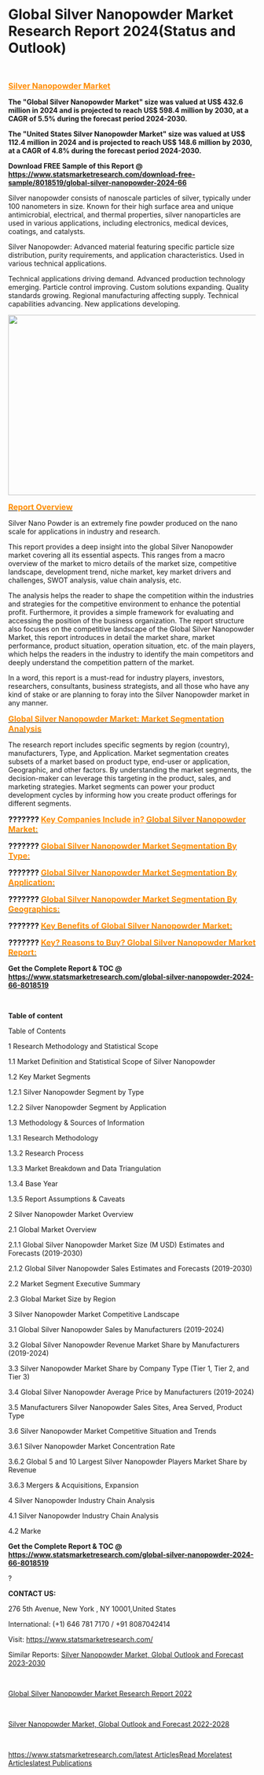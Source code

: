 <h1>Global Silver Nanopowder Market Research Report 2024(Status and Outlook)</h1><br/><p><span style="color:#FF8C00"><u><span style="font-size:16px"><strong>Silver Nanopowder Market</strong></span></u></span></p>
 
 
 
 <p><span style="font-size:14px"><strong>The "Global Silver Nanopowder Market" size was valued at US$ 432.6 million in 2024 and is projected to reach US$ 598.4 million by 2030, at a <strong>CAGR</strong> of 5.5% during the forecast period 2024-2030.</strong></span></p>
 
 
 
 <p><span style="font-size:14px"><strong>The "United States Silver Nanopowder Market" size was valued at US$ 112.4 million in 2024 and is projected to reach US$ 148.6 million by 2030, at a <strong>CAGR</strong> of 4.8% during the forecast period 2024-2030.</strong></span></p>
 
 
 
 <p><strong>Download FREE Sample of this Report @ <a href="https://www.statsmarketresearch.com/download-free-sample/8018519/global-silver-nanopowder-2024-66">https://www.statsmarketresearch.com/download-free-sample/8018519/global-silver-nanopowder-2024-66</a></strong></p>
 
 
 
 <p><span style="font-size:14px">Silver nanopowder consists of nanoscale particles of silver, typically under 100 nanometers in size. Known for their high surface area and unique antimicrobial, electrical, and thermal properties, silver nanoparticles are used in various applications, including electronics, medical devices, coatings, and catalysts.</span></p>
 
 
 
 <p><span style="font-size:14px">Silver Nanopowder: Advanced material featuring specific particle size distribution, purity requirements, and application characteristics. Used in various technical applications.</span></p>
 
 
 
 <p><span style="font-size:14px">Technical applications driving demand. Advanced production technology emerging. Particle control improving. Custom solutions expanding. Quality standards growing. Regional manufacturing affecting supply. Technical capabilities advancing. New applications developing.</span></p>
 
 
 
 <p><img alt="" src="https://www.24marketreports.com/assets/report-images/SilverNanopowderMarket.png" style="height:366px; width:731px" /></p>
 
 
 
 <p><u><span style="color:#FF8C00"><span style="font-size:16px"><strong>Report Overview</strong></span></span></u></p>
 
 
 
 <p><span style="font-size:14px">Silver Nano Powder is an extremely fine powder produced on the nano scale for applications in industry and research.</span></p>
 
 
 
 <p><span style="font-size:14px">This report provides a deep insight into the global Silver Nanopowder market covering all its essential aspects. This ranges from a macro overview of the market to micro details of the market size, competitive landscape, development trend, niche market, key market drivers and challenges, SWOT analysis, value chain analysis, etc.</span></p>
 
 
 
 <p><span style="font-size:14px">The analysis helps the reader to shape the competition within the industries and strategies for the competitive environment to enhance the potential profit. Furthermore, it provides a simple framework for evaluating and accessing the position of the business organization. The report structure also focuses on the competitive landscape of the Global Silver Nanopowder Market, this report introduces in detail the market share, market performance, product situation, operation situation, etc. of the main players, which helps the readers in the industry to identify the main competitors and deeply understand the competition pattern of the market.</span></p>
 
 
 
 <p><span style="font-size:14px">In a word, this report is a must-read for industry players, investors, researchers, consultants, business strategists, and all those who have any kind of stake or are planning to foray into the Silver Nanopowder market in any manner.</span></p>
 
 
 
 <p><u><span style="color:#FF8C00"><span style="font-size:16px"><strong>Global Silver Nanopowder Market: Market Segmentation Analysis</strong></span></span></u></p>
 
 
 
 <p><span style="font-size:14px">The research report includes specific segments by region (country), manufacturers, Type, and Application. Market segmentation creates subsets of a market based on product type, end-user or application, Geographic, and other factors. By understanding the market segments, the decision-maker can leverage this targeting in the product, sales, and marketing strategies. Market segments can power your product development cycles by informing how you create product offerings for different segments.</span></p>
 
 
 
 <p><strong><span style="font-size:16px">??????? <span style="color:rgb(255, 140, 0)"><u>Key Companies Include in? </u></span></span></strong><u><span style="color:rgb(255, 140, 0)"><span style="font-size:16px"><strong>Global Silver Nanopowder Market:</strong></span></span></u></p>
 
 
 
 <p><strong><span style="font-size:16px">??????? </span></strong><u><span style="color:#FF8C00"><span style="font-size:16px"><strong>Global Silver Nanopowder Market Segmentation By Type:</strong></span></span></u></p>
 
 
 
 <p><strong><span style="font-size:16px">??????? </span></strong><u><span style="color:#FF8C00"><span style="font-size:16px"><strong>Global Silver Nanopowder Market Segmentation <strong>By Application</strong>:</strong></span></span></u></p>
 
 
 
 <p><strong><span style="font-size:16px">??????? </span></strong><u><span style="color:#FF8C00"><span style="font-size:16px"><strong>Global Silver Nanopowder Market Segmentation By Geographics:</strong></span></span></u></p>
 
 
 
 <p><strong><span style="font-size:16px">??????? </span></strong><u><span style="color:#FF8C00"><span style="font-size:16px"><strong>Key Benefits of Global Silver Nanopowder Market:</strong></span></span></u></p>
 
 
 
 <p><strong><span style="font-size:16px">??????? </span></strong><u><span style="color:#FF8C00"><span style="font-size:16px"><strong>Key? <strong>Reasons to Buy</strong>? Global Silver Nanopowder Market Report:</strong></span></span></u></p>
 
 
 
 <div><b>Get the Complete Report & TOC @ <a href="https://www.statsmarketresearch.com/global-silver-nanopowder-2024-66-8018519">https://www.statsmarketresearch.com/global-silver-nanopowder-2024-66-8018519</a></b></div>
 
 
 
 <p><br />
 
 <b>Table of content</b></p>
 
 
 
 <p>Table of Contents<br />
 
 1 Research Methodology and Statistical Scope<br />
 
 1.1 Market Definition and Statistical Scope of Silver Nanopowder<br />
 
 1.2 Key Market Segments<br />
 
 1.2.1 Silver Nanopowder Segment by Type<br />
 
 1.2.2 Silver Nanopowder Segment by Application<br />
 
 1.3 Methodology & Sources of Information<br />
 
 1.3.1 Research Methodology<br />
 
 1.3.2 Research Process<br />
 
 1.3.3 Market Breakdown and Data Triangulation<br />
 
 1.3.4 Base Year<br />
 
 1.3.5 Report Assumptions & Caveats<br />
 
 2 Silver Nanopowder Market Overview<br />
 
 2.1 Global Market Overview<br />
 
 2.1.1 Global Silver Nanopowder Market Size (M USD) Estimates and Forecasts (2019-2030)<br />
 
 2.1.2 Global Silver Nanopowder Sales Estimates and Forecasts (2019-2030)<br />
 
 2.2 Market Segment Executive Summary<br />
 
 2.3 Global Market Size by Region<br />
 
 3 Silver Nanopowder Market Competitive Landscape<br />
 
 3.1 Global Silver Nanopowder Sales by Manufacturers (2019-2024)<br />
 
 3.2 Global Silver Nanopowder Revenue Market Share by Manufacturers (2019-2024)<br />
 
 3.3 Silver Nanopowder Market Share by Company Type (Tier 1, Tier 2, and Tier 3)<br />
 
 3.4 Global Silver Nanopowder Average Price by Manufacturers (2019-2024)<br />
 
 3.5 Manufacturers Silver Nanopowder Sales Sites, Area Served, Product Type<br />
 
 3.6 Silver Nanopowder Market Competitive Situation and Trends<br />
 
 3.6.1 Silver Nanopowder Market Concentration Rate<br />
 
 3.6.2 Global 5 and 10 Largest Silver Nanopowder Players Market Share by Revenue<br />
 
 3.6.3 Mergers & Acquisitions, Expansion<br />
 
 4 Silver Nanopowder Industry Chain Analysis<br />
 
 4.1 Silver Nanopowder Industry Chain Analysis<br />
 
 4.2 Marke</p>
 
 
 
 <div><b>Get the Complete Report & TOC @ <a href="https://www.statsmarketresearch.com/global-silver-nanopowder-2024-66-8018519">https://www.statsmarketresearch.com/global-silver-nanopowder-2024-66-8018519</a></b></div>
 
 
 
 <p>? </p>
 
 
 
 <p><b>CONTACT US:</b><br />
 
 276 5th Avenue, New York , NY 10001,United States<br />
 
 International: (+1) 646 781 7170 / +91 8087042414<br />
 
 Visit: <a href="https://www.statsmarketresearch.com/">https://www.statsmarketresearch.com/</a><br />
 
 Similar Reports: <a href="https://www.statsmarketresearch.com/global-silver-nanopowder-2024-66-8018519">Silver Nanopowder Market, Global Outlook and Forecast 2023-2030</a><br />
 
 <br />
 
 <a href="https://www.statsmarketresearch.com/global-silver-nanopowder-2024-66-8018519">Global Silver Nanopowder Market Research Report 2022</a><br />
 
 <br />
 
 <a href="https://www.statsmarketresearch.com/global-silver-nanopowder-2024-66-8018519">Silver Nanopowder Market, Global Outlook and Forecast 2022-2028</a><br />
 
 <br />
 
 <a href="https://gyeongbokgung.com">https://www.statsmarketresearch.com/</a><a href="https://hallyeomaritime.com">latest Articles</a><a href="https://jingwansa.com">Read More</a><a href="https://nguoiviet.jp/">latest Articles</a><a href="https://www.intelmarketresearch.com/">latest Publications</a></p>